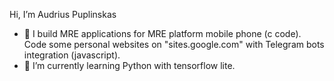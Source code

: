 Hi, I’m Audrius Puplinskas
- 👀 I build MRE applications for MRE platform mobile phone (c code).
Code some personal websites on "sites.google.com" with Telegram bots integration (javascript).
 - 🌱 I’m currently learning Python with tensorflow lite.
